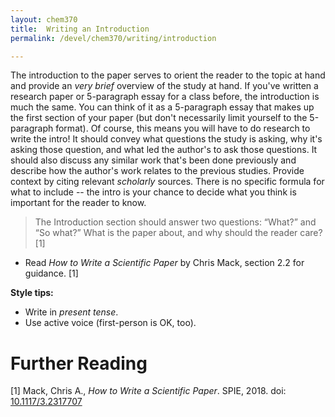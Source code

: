 ```yaml
---
layout: chem370
title:  Writing an Introduction
permalink: /devel/chem370/writing/introduction

---
```


The introduction to the paper serves to orient the reader to the topic at hand and provide an *very brief* overview of the study at hand.  If you've written a research paper or 5-paragraph essay for a class before, the introduction is much the same.  You can think of it as a 5-paragraph essay that makes up the first section of your paper (but don't necessarily limit yourself to the 5-paragraph format).  Of course, this means you will have to do research to write the intro!  It should convey what questions the study is asking, why it's asking those question, and what led the author's to ask those questions.  It should also discuss any similar work that's been done previously and describe how the author's work relates to the previous studies.  Provide context by citing relevant *scholarly* sources.  There is no specific formula for what to include -- the intro is your chance to decide what you think is important for the reader to know.

> The Introduction section should answer two questions: “What?” and “So what?” What is the paper about, and why should the reader care? [1]

- Read *How to Write a Scientific Paper* by Chris Mack, section 2.2 for guidance. [1]


<!-- - Look at [2] as an example of a good introduction.
- Look at the introduction of [3] as another example (i.e. section I).  Remember the pluses and minuses we talked about in class regarding this introduction.  Try to avoid the minuses and repeat the pluses! -->

**Style tips:**  

  - Write in *present tense*.  
  - Use active voice (first-person is OK, too).  

# Further Reading

[1] Mack, Chris A., *How to Write a Scientific Paper*. SPIE, 2018. doi: [10.1117/3.2317707](https://doi.org/10.1117/3.2317707)
